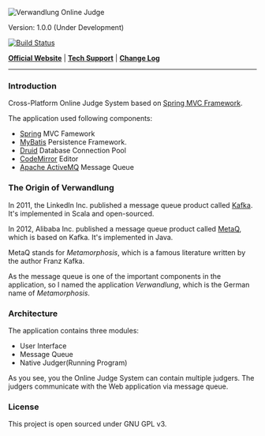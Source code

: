 ![Verwandlung Online Judge](https://raw.githubusercontent.com/zjhzxhz/voj/master/web/src/main/webapp/assets/img/logo.png)

Version: 1.0.0 (Under Development)

[![Build Status](https://travis-ci.org/zjhzxhz/voj.png?branch=master)](https://travis-ci.org/zjhzxhz/voj)

[**Official Website**](#) | 
[**Tech Support**](http://zjhzxhz.com) |
[**Change Log**](#)

---

### Introduction

Cross-Platform Online Judge System based on [Spring MVC Framework](http://spring.io).

The application used following components:

 - [Spring](http://spring.io) MVC Famework
 - [MyBatis](https://mybatis.github.io/mybatis-3/index.html) Persistence Framework.
 - [Druid](https://github.com/alibaba/druid/) Database Connection Pool
 - [CodeMirror](http://codemirror.net) Editor
 - [Apache ActiveMQ](http://activemq.apache.org/) Message Queue

### The Origin of Verwandlung

In 2011, the LinkedIn Inc. published a message queue product called [Kafka](http://kafka.apache.org/). It's implemented in Scala and open-sourced.

In 2012, Alibaba Inc. published a message queue product called [MetaQ](https://github.com/killme2008/Metamorphosis), which is based on Kafka. It's implemented in Java.

MetaQ stands for *Metamorphosis*, which is a famous literature written by the author Franz Kafka.

As the message queue is one of the important components in the application, so I named the application *Verwandlung*, which is the German name of *Metamorphosis*.

### Architecture

The application contains three modules:

- User Interface
- Message Queue
- Native Judger(Running Program)

As you see, you the Online Judge System can contain multiple judgers. The judgers communicate with the Web application via message queue.

### License

This project is open sourced under GNU GPL v3.
